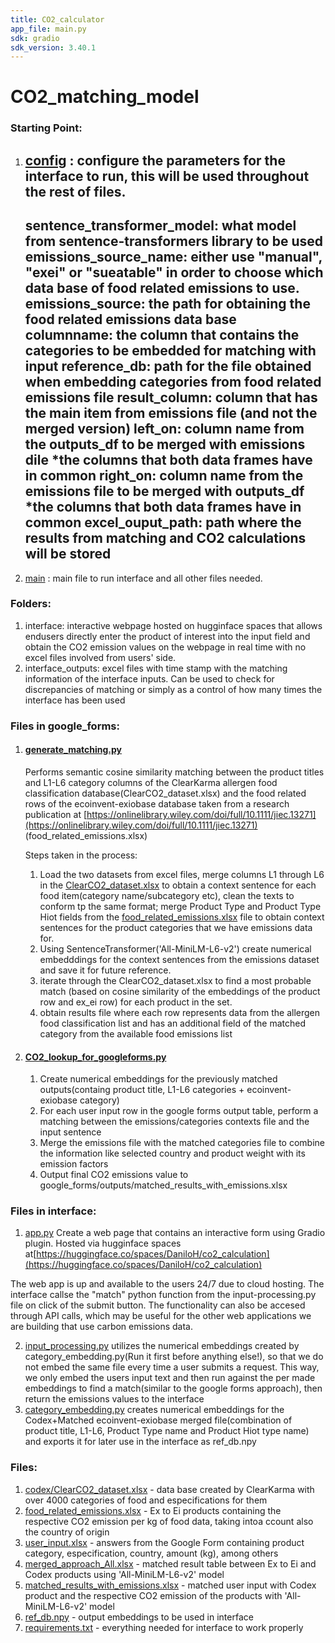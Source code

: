 ```yaml
---
title: CO2_calculator
app_file: main.py
sdk: gradio
sdk_version: 3.40.1
---
```

# CO2_matching_model

### Starting Point:

1. [config](config.py) : configure the parameters for the interface to run, this will be used throughout the rest of files.
   ---
   sentence_transformer_model: what model from sentence-transformers library to be used
   emissions_source_name: either use "manual", "exei" or "sueatable" in order to choose which data base of food related emissions to use.
   emissions_source: the path for obtaining the food related emissions data base
   columnname: the column that contains the categories to be embedded for matching with input
   reference_db: path for the file obtained when embedding categories from food related emissions file
   result_column: column that has the main item from emissions file (and not the merged version)
   left_on: column name from the outputs_df to be merged with emissions dile *the columns that both data frames have in common
   right_on: column name from the emissions file to be merged with outputs_df *the columns that both data frames have in common
   excel_ouput_path: path where the results from matching and CO2 calculations will be stored
   ---
   
3. [main](main.py) : main file to run interface and all other files needed.
   
### Folders:
1. interface: interactive webpage hosted on hugginface spaces that allows endusers directly enter the product of interest into the input field and obtain the CO2 emission values on the webpage in real time with no excel files involved from users' side.
2. interface_outputs: excel files with time stamp with the matching information of the interface inputs. Can be used to check for discrepancies of matching or simply as a control of how many times the interface has been used

### Files in google_forms:

1. #### [generate_matching.py](google_forms/generate_matching.py)

   Performs semantic cosine similarity matching between the product titles and L1-L6 category columns of the ClearKarma allergen food classification database(ClearCO2_dataset.xlsx) and the food related rows of the ecoinvent-exiobase database taken from a research publication at [https://onlinelibrary.wiley.com/doi/full/10.1111/jiec.13271](https://onlinelibrary.wiley.com/doi/full/10.1111/jiec.13271) (food_related_emissions.xlsx)

   Steps taken in the process:


   1. Load the two datasets from excel files, merge columns L1 through L6 in the [ClearCO2_dataset.xlsx](resources/ClearCO2_dataset.xlsx) to obtain a context sentence for each food item(category name/subcategory etc), clean the texts to conform tp the same format; merge Product Type and Product Type Hiot fields from the [food_related_emissions.xlsx](resources/food_related_emissions.xlsx) file to obtain context sentences for the product categories that we have emissions data for.
   2. Using SentenceTransformer('All-MiniLM-L6-v2') create numerical embedddings for the context sentences from the emissions dataset and save it for future reference.
   3. iterate through the ClearCO2_dataset.xlsx to find a most probable match (based on cosine similarity of the embeddings of the product row and ex_ei row) for each product in the set.
   4. obtain results file where each row represents data from the allergen food classification list and has an additional field of the matched category from the available food emissions list
2. #### [CO2_lookup_for_googleforms.py](google_forms/CO2_lookup_for_googleforms.py)


   1. Create numerical embeddings for the previously matched outputs(containg product title, L1-L6 categories + ecoinvent-exiobase category)
   2. For each user input row in the google forms output table, perform a matching between the emissions/categories contexts file and the input sentence
   3. Merge the emissions file with the matched categories file to combine the information like selected country and product weight  with its emission factors
   4. Output final CO2 emissions value to google_forms/outputs/matched_results_with_emissions.xlsx

### Files in interface:

1. [app.py](interface/app.py)
	Create a web page that contains an interactive form using Gradio plugin. Hosted via hugginface spaces at[https://huggingface.co/spaces/DaniloH/co2_calculation](https://huggingface.co/spaces/DaniloH/co2_calculation)

The web app is up and available to the users 24/7 due to cloud hosting. The interface callse the "match" python function from the input-processing.py file on click of the submit button. The functionality can also be accesed through API calls, which may be useful for the other web applications we are building that use carbon emissions data.

2. [input_processing.py](interface/input_processing.py) utilizes the numerical embeddings created by category_embedding.py(Run it first before anything else!), so that we do not embed the same file every time a user submits a request. This way, we only embed the users input text and then run against the per made embeddings to find a match(similar to the google forms approach), then return the emissions values to the interface
3. [category_embedding.py](interface/category_embedding.py) creates numerical embeddings for the Codex+Matched ecoinvent-exiobase merged file(combination of product title, L1-L6, Product Type name and Product Hiot type name) and exports it for later use in the interface as ref_db.npy

### Files:


1. [codex/ClearCO2_dataset.xlsx](resources/ClearCO2_dataset.xlsx) - data base created by ClearKarma with over 4000 categories of food and especifications for them
2. [food_related_emissions.xlsx](resources/food_related_emissions.xlsx) - Ex to Ei products containing the respective CO2 emission per kg of food data, taking intoa ccount also the country of origin
3. [user_input.xlsx](google_forms/user_input.xlsx) - answers from the Google Form containing product category, especification, country, amount (kg), among others
4. [merged_approach_All.xlsx](outputs/merged_approach_All.xlsx) - matched result table between Ex to Ei and Codex products using 'All-MiniLM-L6-v2' model
5. [matched_results_with_emissions.xlsx](outputs/matched_results_with_emissions.xlsx) - matched user input with Codex product and the respective CO2 emission of the products with 'All-MiniLM-L6-v2' model
6. [ref_db.npy](resources/ref_db.npy) - output embeddings to be used in interface
7. [requirements.txt](requirements.txt) - everything needed for interface to work properly
